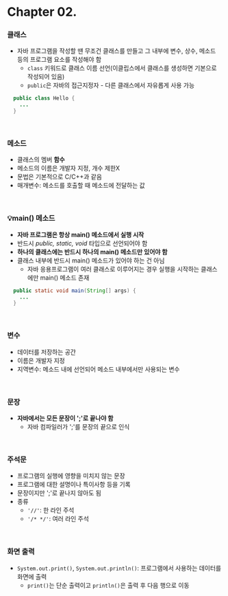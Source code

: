 # Chapter 02.
### 클래스
- 자바 프로그램을 작성할 땐 무조건 클래스를 만들고 그 내부에 변수, 상수, 메소드 등의 프로그램 요소를 작성해야 함
    - `class` 키워드로 클래스 이름 선언(이클립스에서 클래스를 생성하면 기본으로 작성되어 있음)
    - `public`은 자바의 접근지정자 - 다른 클래스에서 자유롭게 사용 가능
```java
  public class Hello {
    ...
  }
```

<br/>

### 메소드
- 클래스의 멤버 **함수**
- 메소드의 이름은 개발자 지정, 개수 제한X
- 문법은 기본적으로 C/C++과 같음
- 매개변수: 메소드를 호출할 때 메소드에 전달하는 값

<br/>

### 💡main() 메소드
- **자바 프로그램은 항상 main() 메소드에서 실행 시작**
- 반드시 *public, static, void* 타입으로 선언되어야 함
- **하나의 클래스에는 반드시 하나의 main() 메소드만 있어야 함**
- 클래스 내부에 반드시 main() 메소드가 있어야 하는 건 아님
    - 자바 응용프로그램이 여러 클래스로 이루어지는 경우 실행을 시작하는 클래스에만 main() 메소드 존재
```java
  public static void main(String[] args) {
    ...
  }
```

<br/>

### 변수
- 데이터를 저장하는 공간
- 이름은 개발자 지정
- 지역변수: 메소드 내에 선언되어 메소드 내부에서만 사용되는 변수

<br/>

### 문장
- **자바에서는 모든 문장이 ';'로 끝나야 함**
    - 자바 컴파일러가 ';'를 문장의 끝으로 인식

<br/>

### 주석문
- 프로그램의 실행에 영향을 미치지 않는 문장
- 프로그램에 대한 설명이나 특이사항 등을 기록
- 문장이지만 ';'로 끝나지 않아도 됨
- 종류
    - `'//'`: 한 라인 주석
    - `'/* */'`: 여러 라인 주석

<br/>

### 화면 출력
- `System.out.print()`, `System.out.println()`: 프로그램에서 사용하는 데이터를 화면에 출력
    - `print()`는 단순 출력이고 `println()`은 출력 후 다음 행으로 이동
  
